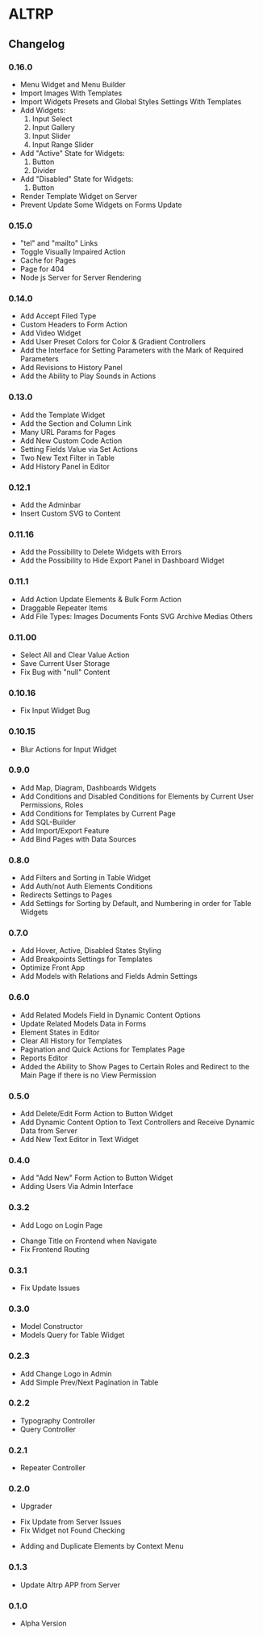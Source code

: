 # ALTRP


## Changelog


### 0.16.0
+ Menu Widget and Menu Builder
+ Import Images With Templates
+ Import Widgets Presets and Global Styles Settings With Templates
+ Add  Widgets:
  1. Input Select
  2. Input Gallery
  3. Input Slider
  3. Input Range Slider
+ Add "Active" State for Widgets:
  1. Button
  2. Divider
+ Add "Disabled" State for Widgets:
  1. Button
+ Render Template Widget on Server
+ Prevent Update Some Widgets on Forms Update


### 0.15.0
+ "tel" and "mailto" Links
+ Toggle Visually Impaired Action
+ Cache for Pages
+ Page for 404 
+ Node js Server for Server Rendering

### 0.14.0
+ Add Accept Filed Type
+ Custom Headers to Form Action
+ Add Video Widget
+ Add User Preset Colors for Color & Gradient Controllers
+ Add the Interface for Setting Parameters with the Mark of Required Parameters
+ Add Revisions to History Panel 
+ Add the Ability to Play Sounds in Actions 

### 0.13.0
+ Аdd the Template Widget
+ Аdd the Section and Column Link
+ Many URL Params for Pages
+ Add New Custom Code Action 
+ Setting Fields Value via Set Actions
+ Two New Text Filter in Table
+ Add History Panel in Editor

### 0.12.1
+ Аdd the Adminbar
+ Insert Custom SVG to Content

### 0.11.16
+ Аdd the Possibility to Delete Widgets with Errors
+ Аdd the Possibility to Hide Export Panel in Dashboard Widget

### 0.11.1
+ Add Action Update Elements & Bulk Form Action
+ Draggable Repeater Items
+ Add File Types:
    Images
    Documents 
    Fonts 
    SVG
    Archive 
    Medias
    Others

### 0.11.00
+ Select All and Clear Value Action 
+ Save Current User Storage
+ Fix Bug with "null" Content

### 0.10.16
+ Fix Input Widget Bug

### 0.10.15
+ Blur Actions for Input Widget

### 0.9.0
+ Add Map, Diagram, Dashboards Widgets
+ Add Conditions and Disabled Conditions for Elements by Current User Permissions, Roles 
+ Add Conditions for Templates by Current Page
+ Add SQL-Builder
+ Add Import/Export Feature
+ Add Bind Pages with Data Sources


### 0.8.0
+ Add Filters and Sorting in Table Widget
+ Add Auth/not Auth Elements Conditions  
+ Redirects Settings to Pages
+ Add Settings for Sorting by Default, and Numbering in order for Table Widgets

### 0.7.0
+ Add Hover, Active, Disabled States Styling
+ Add Breakpoints Settings for Templates
+ Optimize Front App
+ Add Models with Relations and Fields Admin Settings 


### 0.6.0
+ Add Related Models Field in Dynamic Content Options
+ Update Related Models Data in Forms
+ Element States in Editor
+ Clear All History for Templates
+ Pagination and Quick Actions for Templates Page
+ Reports Editor
+ Added the Ability to Show Pages to Certain Roles and Redirect to the Main Page if there is no View Permission

### 0.5.0
+ Add Delete/Edit Form Action to Button Widget
+ Add Dynamic Content Option to Text Controllers and Receive Dynamic Data from Server 
+ Add New Text Editor in Text Widget

### 0.4.0
+ Add "Add New" Form Action to Button Widget
+ Adding Users Via Admin Interface 

### 0.3.2
+ Add Logo on Login Page  
* Change Title on Frontend when Navigate
* Fix Frontend Routing 

### 0.3.1
* Fix Update Issues 

### 0.3.0
+ Model Constructor 
+ Models Query for Table Widget 

### 0.2.3
+ Add Change Logo in Admin
+ Add Simple Prev/Next Pagination in Table

### 0.2.2
+ Typography Controller
+ Query Controller

### 0.2.1
+ Repeater Controller

### 0.2.0
+ Upgrader
* Fix Update from Server Issues
* Fix Widget not Found Checking
+ Adding and Duplicate Elements by Context Menu

### 0.1.3
+ Update Altrp APP from Server 

### 0.1.0
* Alpha Version 
